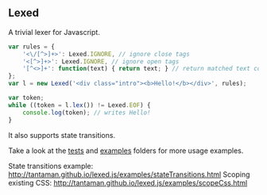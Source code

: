 ## Lexed

A trivial lexer for Javascript.

```javascript
var rules = {
	'<\/[^>]+>': Lexed.IGNORE, // ignore close tags
	'<[^>]+>': Lexed.IGNORE, // ignore open tags
	'[^<>]+': function(text) { return text; } // return matched text content
};
var l = new Lexed('<div class="intro"><b>Hello!</b></div>', rules);

var token;
while ((token = l.lex()) != Lexed.EOF) {
	console.log(token); // writes Hello!
}
```

It also supports state transitions.

Take a look at the [tests](https://github.com/tantaman/lexed.js/blob/master/src/test) and [examples](https://github.com/tantaman/lexed.js/blob/master/examples) folders for more usage examples.

State transitions example: http://tantaman.github.io/lexed.js/examples/stateTransitions.html
Scoping existing CSS: http://tantaman.github.io/lexed.js/examples/scopeCss.html
